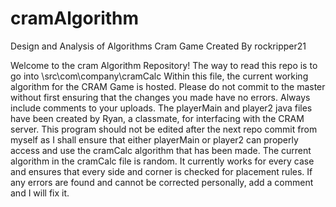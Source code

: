 cramAlgorithm
=============

Design and Analysis of Algorithms Cram Game
Created By rockripper21

Welcome to the cram Algorithm Repository!
The way to read this repo is to go into \src\com\company\cramCalc
Within this file, the current working algorithm for the CRAM Game is hosted.
Please do not commit to the master without first ensuring that the changes you made have no errors.
Always include comments to your uploads. 
The playerMain and player2 java files have been created by Ryan, a classmate, for interfacing with the CRAM server.
This program should not be edited after the next repo commit from myself as I shall ensure that either playerMain or 
player2 can properly access and use the cramCalc algorithm that has been made. 
The current algorithm in the cramCalc file is random. It currently works for every case and ensures that every side and corner
is checked for placement rules. If any errors are found and cannot be corrected personally, add a comment and I will fix it.

